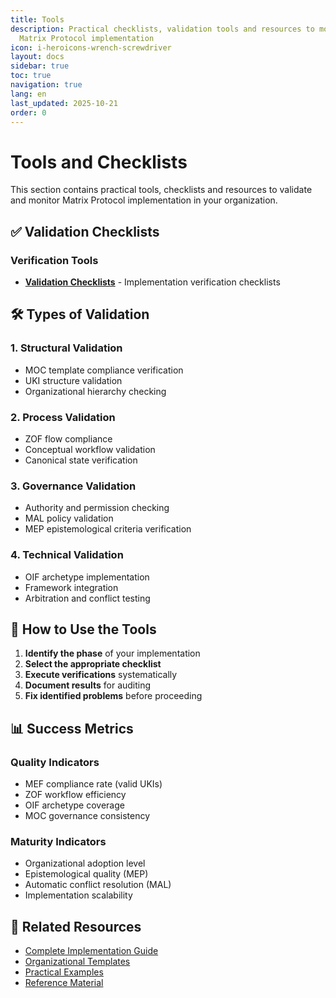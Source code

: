 ```yaml
---
title: Tools
description: Practical checklists, validation tools and resources to monitor
  Matrix Protocol implementation
icon: i-heroicons-wrench-screwdriver
layout: docs
sidebar: true
toc: true
navigation: true
lang: en
last_updated: 2025-10-21
order: 0
---
```

# Tools and Checklists

This section contains practical tools, checklists and resources to validate and monitor Matrix Protocol implementation in your organization.

## ✅ Validation Checklists

### Verification Tools
- **[Validation Checklists](./validation-checklists)** - Implementation verification checklists

## 🛠️ Types of Validation

### 1. Structural Validation
- MOC template compliance verification
- UKI structure validation
- Organizational hierarchy checking

### 2. Process Validation
- ZOF flow compliance
- Conceptual workflow validation
- Canonical state verification

### 3. Governance Validation
- Authority and permission checking
- MAL policy validation
- MEP epistemological criteria verification

### 4. Technical Validation
- OIF archetype implementation
- Framework integration
- Arbitration and conflict testing

## 🎯 How to Use the Tools

1. **Identify the phase** of your implementation
2. **Select the appropriate checklist**
3. **Execute verifications** systematically
4. **Document results** for auditing
5. **Fix identified problems** before proceeding

## 📊 Success Metrics

### Quality Indicators
- MEF compliance rate (valid UKIs)
- ZOF workflow efficiency
- OIF archetype coverage
- MOC governance consistency

### Maturity Indicators
- Organizational adoption level
- Epistemological quality (MEP)
- Automatic conflict resolution (MAL)
- Implementation scalability

## 📖 Related Resources

- [Complete Implementation Guide](../index.md)
- [Organizational Templates](../templates)
- [Practical Examples](../examples)
- [Reference Material](../reference)